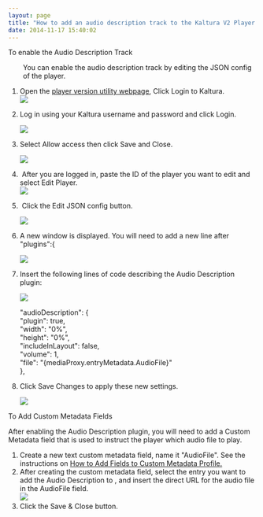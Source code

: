 ```yaml
---
layout: page
title: "How to add an audio description track to the Kaltura V2 Player."
date: 2014-11-17 15:40:02
---
```


<p id="HowtoAddanAudioDescriptionTracktoPlayontheKalturaV2Player.-EnablingAudioDescriptionbyeditingtheJSONconfigoftheplayer:" class="mce-procedure">
  To enable the Audio Description Track 
</p>

<p style="padding-left: 30px;">
  You can enable the audio description track by editing the JSON config of the player.
</p>

1.  Open the <a href="http://player.kaltura.com/kWidget/tests/PlayerVersionUtility.html" target="_blank" class="external-link" rel="nofollow">player version utility webpage</a>, Click Login to Kaltura.  
    <img src="{{site.url}}/assets/2335">
      
    
2.  Log in using your Kaltura username and password and click Login.  
      
    <img src="{{site.url}}/assets/2334">
      
    
3.  Select Allow access then click Save and Close.  
      
    <img src="{{site.url}}/assets/2332">
      
    
4.   After you are logged in, paste the ID of the player you want to edit and select Edit Player.  
    <img src="{{site.url}}/assets/2331">
      
    
5.   Click the Edit JSON config button.  
      
    <img src="{{site.url}}/assets/2330">
      
    
6.  A new window is displayed. You will need to add a new line after "plugins":{   
      
    <img src="{{site.url}}/assets/2329">
      
    
7.  Insert the following lines of code describing the Audio Description plugin:  
      
    <img src="{{site.url}}/assets/2328">
      
    "audioDescription": {  
    "plugin": true,  
    "width": "0%",  
    "height": "0%",  
    "includeInLayout": false,  
    "volume": 1,  
    "file": "{mediaProxy.entryMetadata.AudioFile}"  
    },

8.  Click Save Changes to apply these new settings.  
      
    <img src="{{site.url}}/assets/2325">
      
    

<p id="HowtoAddanAudioDescriptionTracktoPlayontheKalturaV2Player.-AddingCustomMetadatafield" class="mce-procedure">
  To Add Custom Metadata Fields
</p>

After enabling the Audio Description plugin, you will need to add a Custom Metadata field that is used to instruct the player which audio file to play.

1.  Create a new text custom metadata field, name it "AudioFile". See the instructions on [How to Add Fields to Custom Metadata Profile.][1]
2.  [][1]After creating the custom metadata field, select the entry you want to add the Audio Description to , and insert the direct URL for the audio file in the AudioFile field.  
    <img src="{{site.url}}/assets/2324">
3.  Click the Save & Close button.

 [1]: http://knowledge.kaltura.com/node/347